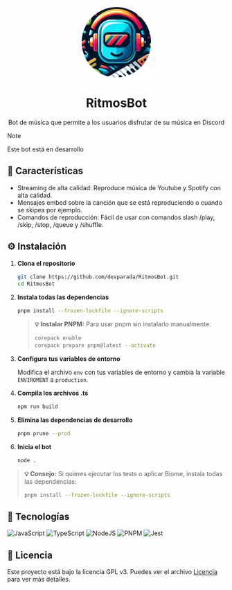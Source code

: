 <div align="center">

<img src="https://github.com/devparada/RitmosBot/blob/main/img/logo.png?raw=true" width=160>

# RitmosBot
Bot de música que permite a los usuarios disfrutar de su música en Discord

</div>

> [!NOTE]
> Este bot está en desarrollo

## 🎵 Características

- Streaming de alta calidad: Reproduce música de Youtube y Spotify con alta calidad.
- Mensajes embed sobre la canción que se está reproduciendo o cuando se skipea por ejemplo.
- Comandos de reproducción: Fácil de usar con comandos slash /play, /skip, /stop, /queue y /shuffle.

## ⚙️ Instalación

1. **Clona el repositorio**
   ```bash
   git clone https://github.com/devparada/RitmosBot.git
   cd RitmosBot
   ```

2. **Instala todas las dependencias**
   ```bash
   pnpm install --frozen-lockfile --ignore-scripts
   ```

   > **💡 Instalar PNPM:** Para usar pnpm sin instalarlo manualmente:
   >
   > ```bash
   > corepack enable
   > corepack prepare pnpm@latest --activate
   > ```

3. **Configura tus variables de entorno**

   Modifica el archivo `env` con tus variables de entorno y cambia la variable `ENVIROMENT` a `production`.

4. **Compila los archivos .ts**
   ```bash
   npm run build
   ```
5. **Elimina las dependencias de desarrollo**
   ```bash
   pnpm prune --prod
   ```
6. **Inicia el bot**
   ```bash
   node .
   ```

> **💡 Consejo:** Si quieres ejecutar los tests o aplicar Biome, instala todas las dependencias:  
> ```bash
> pnpm install --frozen-lockfile --ignore-scripts
> ```

## 🚀 Tecnologías

![JavaScript](https://img.shields.io/badge/javascript-%23323330.svg?style=for-the-badge&logo=javascript&logoColor=%23F7DF1E)
![TypeScript](https://img.shields.io/badge/typescript-%23007ACC.svg?style=for-the-badge&logo=typescript&logoColor=white)
![NodeJS](https://img.shields.io/badge/node.js-339933?style=for-the-badge&logo=Node.js&logoColor=white)
![PNPM](https://img.shields.io/badge/pnpm-%234a4a4a.svg?style=for-the-badge&logo=pnpm&logoColor=f69220)
![Jest](https://img.shields.io/badge/Jest-323330?style=for-the-badge&logo=Jest&logoColor=white)

## 📄 Licencia

Este proyecto está bajo la licencia GPL v3. Puedes ver el archivo [Licencia](https://github.com/devparada/RitmosBot/blob/main/LICENSE) para ver más detalles.

